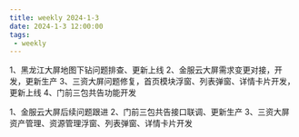 ```yaml
---
title: weekly 2024-1-3
date: 2024-1-3 12:00:00
tags:
 - weekly
---
```

1、黑龙江大屏地图下钻问题排查、更新上线
2、金服云大屏需求变更对接，开发，更新生产
3、三资大屏问题修复，首页模块浮窗、列表弹窗、详情卡片开发，更新上线
4、门前三包共告功能开发

1、金服云大屏后续问题跟进
2、门前三包共告接口联调、更新生产
3、三资大屏资产管理、资源管理浮窗、列表弹窗、详情卡片开发